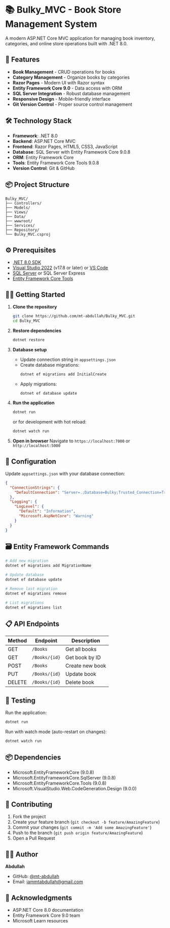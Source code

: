 # 📚 Bulky_MVC - Book Store Management System

A modern ASP.NET Core MVC application for managing book inventory, categories, and online store operations built with .NET 8.0.

## 🚀 Features

- **Book Management** - CRUD operations for books
- **Category Management** - Organize books by categories
- **Razor Pages** - Modern UI with Razor syntax
- **Entity Framework Core 9.0** - Data access with ORM
- **SQL Server Integration** - Robust database management
- **Responsive Design** - Mobile-friendly interface
- **Git Version Control** - Proper source control management

## 🛠️ Technology Stack

- **Framework**: .NET 8.0
- **Backend**: ASP.NET Core MVC
- **Frontend**: Razor Pages, HTML5, CSS3, JavaScript
- **Database**: SQL Server with Entity Framework Core 9.0.8
- **ORM**: Entity Framework Core
- **Tools**: Entity Framework Core Tools 9.0.8
- **Version Control**: Git & GitHub

## 📦 Project Structure

```
Bulky_MVC/
├── Controllers/
├── Models/
├── Views/
├── Data/
├── wwwroot/
├── Services/
├── Repository/
└── Bulky_MVC.csproj
```

## ⚙️ Prerequisites

- [.NET 8.0 SDK](https://dotnet.microsoft.com/download/dotnet/8.0)
- [Visual Studio 2022](https://visualstudio.microsoft.com/) (v17.8 or later) or [VS Code](https://code.visualstudio.com/)
- [SQL Server](https://www.microsoft.com/en-us/sql-server/sql-server-downloads) or SQL Server Express
- [Entity Framework Core Tools](https://docs.microsoft.com/ef/core/cli/)

## 🏃‍♂️ Getting Started

1. **Clone the repository**
   ```bash
   git clone https://github.com/mt-abdullah/Bulky_MVC.git
   cd Bulky_MVC
   ```

2. **Restore dependencies**
   ```bash
   dotnet restore
   ```

3. **Database setup**
   - Update connection string in `appsettings.json`
   - Create database migrations:
     ```bash
     dotnet ef migrations add InitialCreate
     ```
   - Apply migrations:
     ```bash
     dotnet ef database update
     ```

4. **Run the application**
   ```bash
   dotnet run
   ```
   or for development with hot reload:
   ```bash
   dotnet watch run
   ```

5. **Open in browser**
   Navigate to `https://localhost:7000` or `http://localhost:5000`

## 🔧 Configuration

Update `appsettings.json` with your database connection:

```json
{
  "ConnectionStrings": {
    "DefaultConnection": "Server=.;Database=Bulky;Trusted_Connection=True;TrustServerCertificate=True;"
  },
  "Logging": {
    "LogLevel": {
      "Default": "Information",
      "Microsoft.AspNetCore": "Warning"
    }
  }
}
```

## 🗃️ Entity Framework Commands

```bash
# Add new migration
dotnet ef migrations add MigrationName

# Update database
dotnet ef database update

# Remove last migration
dotnet ef migrations remove

# List migrations
dotnet ef migrations list
```

## 📋 API Endpoints

| Method | Endpoint | Description |
|--------|----------|-------------|
| GET | `/Books` | Get all books |
| GET | `/Books/{id}` | Get book by ID |
| POST | `/Books` | Create new book |
| PUT | `/Books/{id}` | Update book |
| DELETE | `/Books/{id}` | Delete book |

## 🧪 Testing

Run the application:
```bash
dotnet run
```

Run with watch mode (auto-restart on changes):
```bash
dotnet watch run
```

## 📦 Dependencies

- Microsoft.EntityFrameworkCore (9.0.8)
- Microsoft.EntityFrameworkCore.SqlServer (9.0.8)
- Microsoft.EntityFrameworkCore.Tools (9.0.8)
- Microsoft.VisualStudio.Web.CodeGeneration.Design (9.0.0)

## 🤝 Contributing

1. Fork the project
2. Create your feature branch (`git checkout -b feature/AmazingFeature`)
3. Commit your changes (`git commit -m 'Add some AmazingFeature'`)
4. Push to the branch (`git push origin feature/AmazingFeature`)
5. Open a Pull Request
   
## 👨‍💻 Author

**Abdullah**  
- GitHub: [@mt-abdullah](https://github.com/mt-abdullah)
- Email: iammtabdullah@gmail.com

## 🤝 Acknowledgments

- ASP.NET Core 8.0 documentation
- Entity Framework Core 9.0 team
- Microsoft Learn resources
